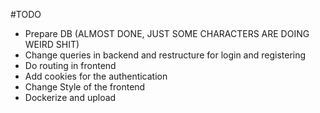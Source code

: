 #TODO
- Prepare DB (ALMOST DONE, JUST SOME CHARACTERS ARE DOING WEIRD SHIT)
- Change queries in backend and restructure for login and registering
- Do routing in frontend
- Add cookies for the authentication
- Change Style of the frontend
- Dockerize and upload